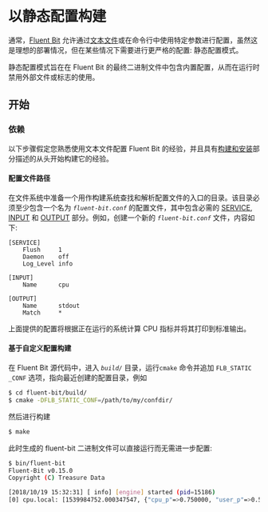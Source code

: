 # 以静态配置构建

通常，[Fluent Bit](https://fluentbit.io) 允许通过[文本文件](../../administration/configuring-fluent-bit/configuration-file.md)或在命令行中使用特定参数进行配置，虽然这是理想的部署情况，但在某些情况下需要进行更严格的配置: 静态配置模式。

静态配置模式旨在在 Fluent Bit 的最终二进制文件中包含内置配置，从而在运行时禁用外部文件或标志的使用。

## 开始 <a id="getting-started"></a>

### 依赖 <a id="requirements"></a>

以下步骤假定您熟悉使用文本文件配置 Fluent Bit 的经验，并且具有[构建和安装](build-and-install.md)部分描述的从头开始构建它的经验。

#### 配置文件路径 <a id="configuration-directory"></a>

在文件系统中准备一个用作构建系统查找和解析配置文件的入口的目录。该目录必须至少包含一个名为 _`fluent-bit.conf`_ 的配置文件，其中包含必需的 [SERVICE](../../administration/configuring-fluent-bit/configuration-file.md#config_section), [INPUT](../../administration/configuring-fluent-bit/configuration-file.md#config_input) 和 [OUTPUT](../../administration/configuring-fluent-bit/configuration-file.md#config_output) 部分。例如，创建一个新的 _`fluent-bit.conf`_ 文件，内容如下:

```text
[SERVICE]
    Flush     1
    Daemon    off
    Log_Level info

[INPUT]
    Name      cpu

[OUTPUT]
    Name      stdout
    Match     *
```

上面提供的配置将根据正在运行的系统计算 CPU 指标并将其打印到标准输出。

#### 基于自定义配置构建 <a id="build-with-custom-configuration"></a>

在 Fluent Bit 源代码中，进入 _`build/`_ 目录，运行`cmake` 命令并追加 `FLB_STATIC _CONF` 选项，指向最近创建的配置目录，例如

```bash
$ cd fluent-bit/build/
$ cmake -DFLB_STATIC_CONF=/path/to/my/confdir/
```

然后进行构建

```bash
$ make
```

此时生成的 fluent-bit 二进制文件可以直接运行而无需进一步配置:

```bash
$ bin/fluent-bit
Fluent-Bit v0.15.0
Copyright (C) Treasure Data

[2018/10/19 15:32:31] [ info] [engine] started (pid=15186)
[0] cpu.local: [1539984752.000347547, {"cpu_p"=>0.750000, "user_p"=>0.500000, "system_p"=>0.250000, "cpu0.p_cpu"=>1.000000, "cpu0.p_user"=>1.000000, "cpu0.p_system"=>0.000000, "cpu1.p_cpu"=>0.000000, "cpu1.p_user"=>0.000000, "cpu1.p_system"=>0.000000, "cpu2.p_cpu"=>0.000000, "cpu2.p_user"=>0.000000, "cpu2.p_system"=>0.000000, "cpu3.p_cpu"=>1.000000, "cpu3.p_user"=>1.000000, "cpu3.p_system"=>0.000000}]
```

